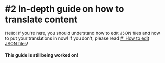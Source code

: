 # #2 In-depth guide on how to translate content
Hello! If you're here, you should understand how to edit JSON files and how to put your translations in now! If you don't, please read [#1 How to edit JSON files](https://github.com/Uxtron-team/Uxtron-bot-docs/blob/main/staff/translators/%231%20How%20to%20use%20a%20JSON%20file.md)!

#### This guide is still being worked on!
